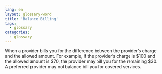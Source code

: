 ```yaml
---
lang: en
layout: glossary-word
title: 'Balance Billing'
tags:
  - glossary
categories:
  - glossary
---
```

When a provider bills you for the difference between the provider’s charge and the allowed amount. For example, if the provider’s charge is $100 and the allowed amount is $70, the provider may bill you for the remaining $30. A preferred provider may not balance bill you for covered services.
